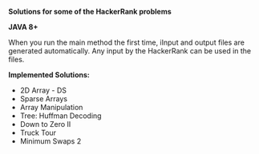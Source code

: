 **Solutions for some of the HackerRank problems**

**JAVA 8+**

When you run the main method the first time, iInput and output files are generated automatically.
Any input by the HackerRank can be used in the files.

**Implemented Solutions:**
- 2D Array - DS
- Sparse Arrays
- Array Manipulation
- Tree: Huffman Decoding
- Down to Zero II
- Truck Tour
- Minimum Swaps 2



